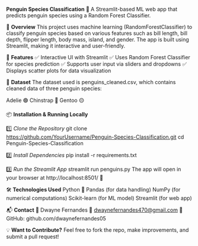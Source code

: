 **Penguin Species Classification** 🐧
A Streamlit-based ML web app that predicts penguin species using a Random Forest Classifier.

📌 **Overview**
This project uses machine learning (RandomForestClassifier) to classify penguin species based on various features such as bill length, bill depth, flipper length, body mass, island, and gender. The app is built using Streamlit, making it interactive and user-friendly.

🚀 **Features**
✅ Interactive UI with Streamlit
✅ Uses Random Forest Classifier for species prediction
✅ Supports user input via sliders and dropdowns
✅ Displays scatter plots for data visualization

📂 **Dataset**
The dataset used is penguins_cleaned.csv, which contains cleaned data of three penguin species:

Adelie 🟢
Chinstrap 🔵
Gentoo 🟡

📦 **Installation & Running Locally**

1️⃣ _Clone the Repository_
git clone https://github.com/YourUsername/Penguin-Species-Classification.git
cd Penguin-Species-Classification

2️⃣ _Install Dependencies_
pip install -r requirements.txt

3️⃣ _Run the Streamlit App_
streamlit run penguins.py
The app will open in your browser at http://localhost:8501/ 🎉

🛠 **Technologies Used**
Python 🐍
Pandas (for data handling)
NumPy (for numerical computations)
Scikit-learn (for ML model)
Streamlit (for web app)

📬 **Contact**
👤 Dwayne Fernandes
📧 dwaynefernandes470@gmail.com
🔗 GitHub: github.com/dwaynefernandes05

💡 **Want to Contribute?**
Feel free to fork the repo, make improvements, and submit a pull request!
